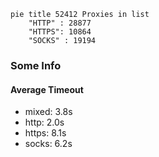 
```mermaid
pie title 52412 Proxies in list
    "HTTP" : 28877
    "HTTPS": 10864
    "SOCKS" : 19194
```

### Some Info
#### Average Timeout

- mixed: 3.8s
- http: 2.0s
- https: 8.1s
- socks: 6.2s
